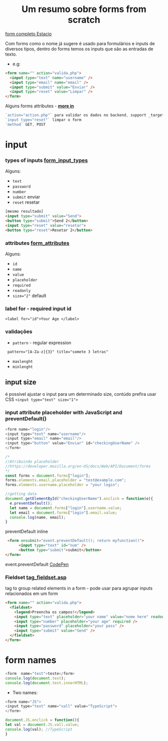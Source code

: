 <h1 align="center">Um resumo sobre forms from scratch</h1>
<a href="https://codepen.io/geraldopcf/pen/OJzqRKJ" target="_blank">form completo Estacio</a>

Com forms como o nome já sugere é usado para formulários e inputs de diversos tipos, dentro do forms temos os inputs que são as entradas de texto.

- e.g:

```html
<form name="" action="valida.php">
  <input type="text" name="username" />
  <input type="email" name="email" />
  <input type="submit" value="Enviar" />
  <input type="reset" value="Limpar" />
</form>
```

Alguns forms attributes - **[more in](https://www.w3schools.com/html/html_forms_attributes.asp)**

```js
`action="action.php"` para validar os dados no backend, support _target
`input type="reset"` limpar o form
`method` GET, POST
```

# input

### types of inputs [form_input_types](https://www.w3schools.com/html/html_form_input_types.asp)

Alguns:

- `text`
- `password`
- `number`
- `submit` enviar
- `reset` resetar
```html
[mesmo resultado]
<input type="submit" value="Send">
<button type="submit">Send 2</button>
<input type="reset" value="resetar">
<button type="reset">Resetar 2</button>
```

### attributes [form_attributes](https://www.w3schools.com/html/html_form_attributes.asp)

Alguns:

- `id` 
- `name` 
- `value` 
- `placeholder` 
- `required` 
- `readonly` 
- `size="2"` default 

### label for - required input id

`<label for="id">Your Age </label>`


### validações

- `pattern` - regular expression 
```
 pattern="[A-Za-z]{3}" title="somete 3 letras"
```
- `maxlenght` 
- `minlenght` 

## input size
é possível ajustar o input para um determinado size, contúdo prefira usar CSS
  `<input type="text" size="1">`

### input attribute placeholder with JavaScript and preventDefault()

```js
<form name="login"/>
<input type="text" name="username"/>
<input type="email" name="email"/>
<input type="button" value="Enviar" id="checkingUserName" />
</form>

/*
//Atribuindo placeholder
//https://developer.mozilla.org/en-US/docs/Web/API/Document/forms
*/
const forms = document.forms["login"];
forms.elements.email.placeholder = "test@example.com";
forms.elements.username.placeholder = "your login";

//getting data
document.getElementById("checkingUserName").onclick = function(e){
  e.preventDefault();
  let name = document.forms["login"].username.value;
  let email = document.forms["login"].email.value;
  console.log(name, email);
}
```

preventDefault inline

```html
 <form onsubmit="event.preventDefault(); return myfunction()">
      <input type="text" id="num" />
      <button type="submit">submit</button>
</form>
```

event.preventDefault <a href="https://codepen.io/geraldopcf/pen/VwXgqgQ" target="_blank">CodePen</a>

### Fieldset [tag_fieldset.asp](https://www.w3schools.com/tags/tag_fieldset.asp)

tag to group related elements in a form - pode usar para agrupar inputs relacionados em um form

```html
<form name="" action="valida.php">
  <fieldset>
    <legend>Preencha os campos!</legend>
    <input type="text" placeholder="your name" value="nome here" readonly />
    <input type="number" placeholder="your age" required />
    <input type="password" placeholder="your pass" />
    <input type="submit" value="Send" />
  </fieldset>
</form>
```


# form names

```js
<form  name="test">teste</form> 
console.log(document.test);
console.log(document.test.innerHTML);

```
- Two names:

```js
<form name="JS">
<input type="text" name="vall" value="TypeScript">
</form>

document.JS.onclick = function(){
let val = document.JS.vall.value;
console.log(val); //TypeScript
}
```